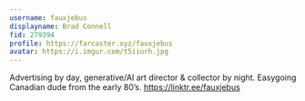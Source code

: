 ```yaml
---
username: fauxjebus
displayname: Brad Connell
fid: 279394
profile: https://farcaster.xyz/fauxjebus
avatar: https://i.imgur.com/t5iiurh.jpg
---
```

Advertising by day, generative/AI art director & collector by night. Easygoing Canadian dude from the early 80’s. https://linktr.ee/fauxjebus  
